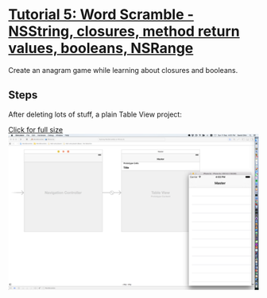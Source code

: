 # [Tutorial 5: Word Scramble - NSString, closures, method return values, booleans, NSRange](https://www.hackingwithswift.com/read/5/overview)

Create an anagram game while learning about closures and booleans.


## Steps

After deleting lots of stuff, a plain Table View project:

[Click for full size](https://raw.githubusercontent.com/dlcmh/ios-playground/hws-05-word-scramble/1.png)
![Plain Table View project)](1.png "Plain Table View project")

